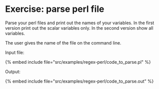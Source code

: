 # Exercise: parse perl file


Parse your perl files and print out the names of your variables.
In the first version print out the scalar variables only.
In the second version show all variables.




The user gives the name of the file on the command line.

Input file:

{% embed include file="src/examples/regex-perl/code_to_parse.pl" %}

Output:

{% embed include file="src/examples/regex-perl/code_to_parse.out" %}



